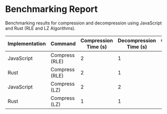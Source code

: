 # Benchmarking Report
Benchmarking results for compression and decompression using JavaScript and Rust (RLE and LZ Algorithms).

| Implementation | Command          | Compression Time (s) | Decompression Time (s) | Compressed Size (bytes) | Decompressed Size (bytes) |
| -------------- | ---------------- | -------------------- | ----------------------- | ------------------------ | ------------------------- |
| JavaScript | Compress (RLE) | 2 | 1 |  |  |
| Rust       | Compress (RLE) | 2 | 1 |  |  |
| JavaScript | Compress (LZ) | 2 | 2 |  |  |
| Rust       | Compress (LZ) | 1 | 1 |  |  |
